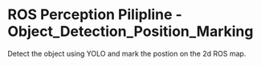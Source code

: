 # ROS Perception Pilipline - Object_Detection_Position_Marking
Detect the object using YOLO and mark the postion on the 2d ROS map.
